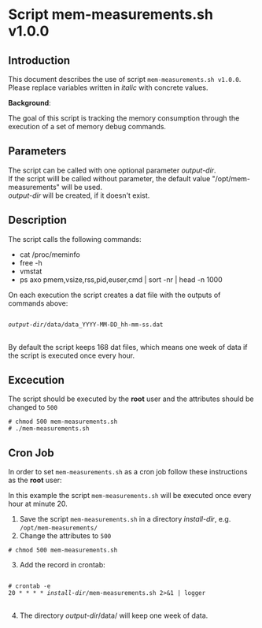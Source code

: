 # Script mem-measurements.sh v1.0.0

## Introduction

This document describes the use of script `mem-measurements.sh v1.0.0`.  
Please replace variables written in _italic_ with concrete values.

**Background**:

The goal of this script is tracking the memory consumption through the execution of a set of memory debug commands.

## Parameters

The script can be called with one optional parameter _output-dir_.  
If the script willl be called without parameter, the default value "/opt/mem-measurements" will be used.  
_output-dir_ will be created, if it doesn't exist.
  
## Description  

The script calls the following commands:

- cat /proc/meminfo
- free -h
- vmstat
- ps axo pmem,vsize,rss,pid,euser,cmd | sort -nr | head -n 1000

On each execution the script creates a dat file with the outputs of commands above:

<pre>
<code>
<i>output-dir</i>/data/data_YYYY-MM-DD_hh-mm-ss.dat
</code>
</pre>

By default the script keeps 168 dat files, which means one week of data if the script is executed once every hour.

## Excecution

The script should be executed by the **root** user and the attributes should be changed to `500`
```
# chmod 500 mem-measurements.sh
# ./mem-measurements.sh
```

## Cron Job

In order to set `mem-measurements.sh` as a cron job follow these instructions as the **root** user:

In this example the script `mem-measurements.sh` will be executed once every hour at minute 20.

1. Save the script `mem-measurements.sh` in a directory _install-dir_, e.g. `/opt/mem-measurements/`
2. Change the attributes to `500`
```
# chmod 500 mem-measurements.sh
```

3. Add the record in crontab:

<pre>
<code>
# crontab -e
20 * * * * <i>install-dir</i>/mem-measurements.sh 2>&1 | logger
</code>
</pre>

4. The directory _output-dir_/data/ will keep one week of data.
